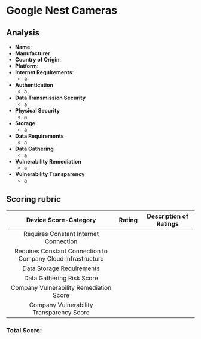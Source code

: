 # Google Nest Cameras
## Analysis
- **Name**: 
- **Manufacturer**: 
- **Country of Origin**: 
- **Platform**: 
- **Internet Requirements**:
    - a
- **Authentication**
    - a
- **Data Transmission Security**
    - a
- **Physical Security**
    - a
- **Storage**
    - a
- **Data Requirements**
    - a
- **Data Gathering**
  - a
- **Vulnerability Remediation**
  - a
- **Vulnerability Transparency**
  - a

## Scoring rubric
| Device Score-Category |  Rating | Description of Ratings | 
| :---: | :---: | :---: | 
| Requires Constant Internet Connection |  |  |
| Requires Constant Connection to Company Cloud Infrastructure |  |  |
| Data Storage Requirements |  |  |
| Data Gathering Risk Score |  |  |
| Company Vulnerability Remediation Score |  |  |
| Company Vulnerability Transparency Score |  |  | 

### Total Score: 
